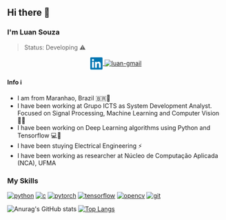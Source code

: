 ## Hi there 👋
### I'm Luan Souza
> Status: Developing ⚠️

<!-- [Snake animation](https://github.com/luansouzasilva31/luansouzasilva31/blob/main/.github/workflows/github-contribution-animation.yml) -->

<div align="center">
  <a href="https://www.linkedin.com/in/luan-de-souza-silva-75753b158/" target="_blank">
    <img align="center" alt="luan-linkedin" height="30" width="30" src="https://github.com/devicons/devicon/blob/v2.12.0/icons/linkedin/linkedin-original.svg" style="max-width:100%;">  
  </a>
  <a href="mailto:luansouzasilva31@gmail.com" target="_blank">
    <img align="center" alt="luan-gmail" height="30" width="30" src="https://img.icons8.com/color-glass/2x/gmail.png" style="max-width:100%">
  </a>
</div>

#### Info ℹ️
- I am from Maranhao, Brazil 🇧🇷🌅
- I have been working at Grupo ICTS as System Development Analyst. Focused on Signal Processing, Machine Learning and Computer Vision 👨‍💻
- I have been working on Deep Learning algorithms using Python and Tensorflow 💻🧠
- I have been stuying Electrical Engineering ⚡
- I have been working as researcher at Núcleo de Computação Aplicada (NCA), UFMA


### My Skills
<a href="https://www.python.org/"><img src="https://cdn.jsdelivr.net/gh/devicons/devicon/icons/python/python-original.svg" alt="python" width="40" height="40" style="max-width:100%;"></img></a>
<a href="https://www.gnu.org/software/gnu-c-manual/"><img src="https://cdn.jsdelivr.net/gh/devicons/devicon/icons/c/c-plain.svg" alt="c" width="40" height="40" style="max-width:100%;"></img></a>
<a href="https://pytorch.org/"><img src="https://upload.wikimedia.org/wikipedia/commons/thumb/1/10/PyTorch_logo_icon.svg/496px-PyTorch_logo_icon.svg.png?20200318225611" alt="pytorch" width="40" height="40" style="max-width:100%;"></img></a>
<a href="https://www.tensorflow.org/"><img src="https://cdn.jsdelivr.net/gh/devicons/devicon/icons/tensorflow/tensorflow-original.svg" alt="tensorflow" width="40" height="40" style="max-width:100%;"></img></a>
<a href="https://opencv.org/"><img src="https://www.vectorlogo.zone/logos/opencv/opencv-icon.svg" alt="opencv" width="40" height="40" style="max-width:100%;"></img></a>
<a href="https://git-scm.com/"><img src="https://cdn.jsdelivr.net/gh/devicons/devicon/icons/git/git-original.svg" alt="git" width="40" height="40" style="max-width:100%;"></img></a>

![Anurag's GitHub stats](https://github-readme-stats.vercel.app/api?username=luansouzasilva31&show_icons=true&theme=dark)
[![Top Langs](https://github-readme-stats.vercel.app/api/top-langs/?username=luansouzasilva31&layout=compact)](https://github.com/luansouzasilva31/github-readme-stats)




